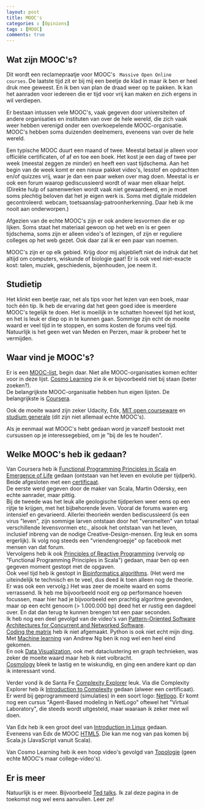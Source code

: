 ```yaml
---
layout: post
title: MOOC's
categories : [Opinions]
tags : [MOOC]
comments: true
---
```


## Wat zijn MOOC's?

Dit wordt een reclamepraatje voor MOOC's <code> Massive Open Online courses</code>.
De laatste tijd zit er bij mij een beetje de klad in maar ik ben er heel druk mee geweest. En ik ben van plan de draad weer op te pakken. Ik kan het aanraden voor iedereen die  er tijd voor vrij kan maken en zich ergens in wil verdiepen. 

Er bestaan intussen vele MOOC's, vaak gegeven door universiteiten of andere organisaties en instituten van over de hele wereld, die zich vaak weer hebben verenigd onder een overkoepelende MOOC-organisatie. MOOC's hebben soms duizenden deelnemers, eveneens van over de hele wereld.

Een typische MOOC duurt een maand of twee. Meestal betaal je alleen voor offici&euml;le certificaten, of af en toe een boek. Het kost je een dag of twee per week (meestal zeggen ze minder) en heeft een vast tijdschema. Aan het begin van de week komt er een nieuw pakket video's, lesstof en opdrachten en/of quizzes vrij, waar je dan een paar weken over mag doen. Meestal is er ook een forum waarop gediscussieerd wordt of waar men elkaar helpt.<br>
(Direkte hulp of samenwerken wordt vaak niet gewaardeerd, en je moet soms plechtig beloven dat het je eigen werk is. Soms met digitale middelen gecontroleerd: webcam, toetsaanslag-patroonherkenning. Daar heb ik me nooit aan onderworpen.)


Afgezien van de echte MOOC's zijn er ook andere lesvormen die er op lijken. Soms staat het materiaal gewoon op het web en is er geen tijdschema, soms zijn er alleen video's of lezingen, of zijn er reguliere colleges op het web gezet. Ook daar zal ik er een paar van noemen. 

MOOC's zijn er op elk gebied. Krijg door mij alsjeblieft niet de indruk dat het altijd om computers, wiskunde of biologie gaat! Er is ook veel niet-exacte kost: talen, muziek, geschiedenis,
bijenhouden, joe neem it.

## Studietip

Het klinkt een beetje raar, net als tips voor het lezen van een boek, maar toch &eacute;&eacute;n tip. Ik heb de ervaring dat het geen goed idee is meerdere MOOC's tegelijk te doen. Het is moeilijk in te schatten hoeveel tijd het kost, en het is leuk er diep op in te kunnen gaan. Sommige zijn echt de moeite waard er veel tijd in te stoppen, en soms kosten de forums veel tijd. Natuurlijk is het geen wet van Meden en Perzen, maar ik probeer het te vermijden.

## Waar vind je MOOC's?

Er is een [MOOC-list](http://www.mooc-list.com/), begin daar.
Niet alle MOOC-organisaties komen echter voor in deze lijst. [Cosmo Learning](http://www.cosmolearning.com/) zie ik er bijvoorbeeld niet bij staan (beter zoeken?).<br>
De belangrijkste MOOC-organisatie hebben hun eigen lijsten. De belangrijkste is [Coursera](https://www.coursera.org/courses).

Ook de moeite waard zijn zeker Udacity, Edx, [MIT open courseware](http://ocw.mit.edu/index.htm) en [studium generale](http://www.studiumgenerale.nl/) (dit zijn niet allemaal echte MOOC's). 

Als je eenmaal wat MOOC's hebt gedaan word je vanzelf bestookt met cursussen op je  interessegebied, om je "bij de les te houden".

## Welke MOOC's heb ik gedaan?

Van Coursera heb ik [Functional Programming  Principles in Scala](https://www.coursera.org/course/progfun) en [Emergence of Life](https://www.coursera.org/course/emergenceoflife) gedaan (ontstaan van het 
leven en evolutie per tijdperk). Beide afgesloten met een [certificaat](https://www.coursera.org/maestro/api/certificate/get_certificate?course_id=972351).<br>
De eerste werd gegeven door de maker van Scala, Martin Odersky, een echte aanrader, maar pittig.<br>Bij de tweede was het leuk alle geologische tijdperken weer eens op een rijtje te krijgen, met het bijbehorende leven. Vooral de forums waren erg intensief en gevarieerd. Allerlei theorie&euml;n werden bediscussieerd (is een virus "leven", zijn sommige larven ontstaan door het "versmelten" van totaal verschillende levensvormen etc., alsook het ontstaan van het leven, inclusief inbreng van de nodige Creative-Design-mensen. Erg leuk en soms ergerlijk). Ik volg nog steeds een "vriendengroepje" op facebook met mensen van dat forum.<br>
Vervolgens heb ik ook [Principles of Reactive Programming](https://www.coursera.org/course/reactive) (vervolg op "Functional Programming Principles in Scala") gedaan, maar ben op een gegeven moment gestopt met de opgaven.<br>
Ook veel tijd heb ik gestopt in [Bioinformatics algorithms](https://www.coursetalk.com/providers/coursera/courses/bioinformatics-algorithms-part-1). (Het werd me uiteindelijk  te technisch en te veel, dus deed ik toen alleen nog de theorie. Er was ook een vervolg.) Het was zeer de moeite waard en soms verrassend. Ik heb me bijvoorbeeld nooit erg op performance hoeven focussen, maar hier had je bijvoorbeeld een prachtig algoritme gevonden, maar op een echt genoom (> 1.000.000 bp) deed het er rustig een dagdeel over. En dat dan terug te kunnen brengen tot een paar seconden.<br>
Ik heb nog een deel gevolgd van de video's van [Pattern-Oriented Software Architectures 
for Concurrent and Networked Software](https://www.coursera.org/course/posasoftware).<br>
[Coding the matrix](https://www.coursera.org/course/matrix) heb ik niet afgemaakt. Python is ook niet echt mijn ding.<br>
Met [Machine learning](https://www.coursera.org/learn/machine-learning) van Andrew Ng ben ik nog wel een heel eind gekomen.<br>
En ook [Data Visualization](https://class.coursera.org/datavisualization-001), ook met dataclustering en graph technieken, was zeker de moeite waard maar heb ik niet volbracht.<br>
[Cosmology](https://class.coursera.org/cosmo-004) bleek te lastig en te wiskundig, en ging een andere kant op dan ik interessant vond. <br>

Verder vond ik de Santa Fe [Complexity Explorer](http://www.complexityexplorer.org/) leuk.
Via die Complexity Explorer heb ik [Introduction to Complexity](http://www.complexityexplorer.org/online-courses/19) gedaan (alweer een certificaat).
Er werd bij geprogrammeerd (simulaties) in een soort logo: [Netlogo](http://ccl.northwestern.edu/netlogo/). Er komt nog een cursus "Agent-Based modeling in NetLogo" oftewel het "Virtual Laboratory", die steeds wordt uitgesteld, maar waaraan ik zeker mee wil doen.

Van Edx heb ik een groot deel van [Introduction in Linux](https://www.edx.org/course/introduction-linux-linuxfoundationx-lfs101x-2#.VSbZU_DEhYV) gedaan.<br> 
Eveneens van Edx de MOOC [HTML5](https://courses.edx.org/courses/course-v1%3AW3Cx%2BW3C-HTML5%2B2015T3/). Die kan me nog van pas komen bij Scala.js (JavaScript vanuit Scala).



Van Cosmo Learning heb ik een hoop video's gevolgd van [Topologie](http://www.cosmolearning.com/video-lectures/introduction-to-algebraic-topology-11983/) (geen echte MOOC's maar college-video's).

## Er is meer

Natuurlijk is er meer. Bijvoorbeeld [Ted talks](https://www.ted.com/talks). Ik zal deze pagina in de toekomst nog wel eens aanvullen. Leer ze!










